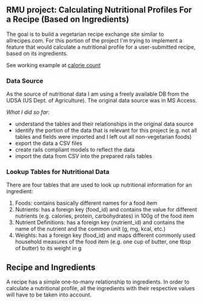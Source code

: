 ## RMU project: Calculating Nutritional Profiles For a Recipe (Based on Ingredients)

The goal is to build a vegetarian recipe exchange site similar to allrecipes.com. For this portion of the project I'm trying to implement a feature that would calculate a nutritional profile for a user-submitted recipe, based on its ingredients.

See working example at [calorie count](http://caloriecount.about.com/cc/recipe_analysis.php)

### Data Source

As the source of nutritional data I am using a freely available DB from the UDSA (US Dept. of Agriculture). The original data source was in MS Access. 

*What I did so far*:

- understand the tables and their relationships in the original data source
- identify the portion of the data that is relevant for this project (e.g. not all tables and fields were imported and I left out all non-vegetarian foods)
- export the data a CSV files
- create rails compliant models to reflect the data
- import the data from CSV into the prepared rails tables

### Lookup Tables for Nutritional Data

There are four tables that are used to look up nutritional information for an ingredient:

1. Foods: contains basically different names for a food item
2. Nutrients: has a foreign key (food_id) and contains the value for different nutrients (e.g. calories, protein, carbohydrates) in 100g of the food item
3. Nutrient Definitions: has a foreign key (nutrient_id) and contains the name of the nutrient and the common unit (g, mg, kcal, etc.)
4. Weights: has a foreign key (food_id) and maps different commonly used household measures of the food item (e.g. one cup of butter, one tbsp of butter) to its weight in g 

## Recipe and Ingredients

A recipe has a simple one-to-many relationship to ingredients. In order to calculate a nutritional profile, all the ingredients with their respective values will have to be taken into account.




